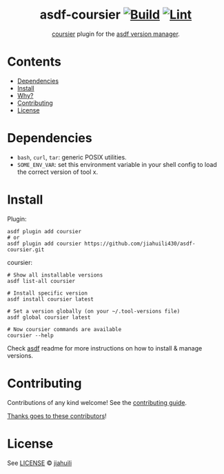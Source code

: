<div align="center">

# asdf-coursier [![Build](https://github.com/jiahuili430/asdf-coursier/actions/workflows/build.yml/badge.svg)](https://github.com/jiahuili430/asdf-coursier/actions/workflows/build.yml) [![Lint](https://github.com/jiahuili430/asdf-coursier/actions/workflows/lint.yml/badge.svg)](https://github.com/jiahuili430/asdf-coursier/actions/workflows/lint.yml)


[coursier](https://get-coursier.io/docs/overview) plugin for the [asdf version manager](https://asdf-vm.com).

</div>

# Contents

- [Dependencies](#dependencies)
- [Install](#install)
- [Why?](#why)
- [Contributing](#contributing)
- [License](#license)

# Dependencies

- `bash`, `curl`, `tar`: generic POSIX utilities.
- `SOME_ENV_VAR`: set this environment variable in your shell config to load the correct version of tool x.

# Install

Plugin:

```shell
asdf plugin add coursier
# or
asdf plugin add coursier https://github.com/jiahuili430/asdf-coursier.git
```

coursier:

```shell
# Show all installable versions
asdf list-all coursier

# Install specific version
asdf install coursier latest

# Set a version globally (on your ~/.tool-versions file)
asdf global coursier latest

# Now coursier commands are available
coursier --help
```

Check [asdf](https://github.com/asdf-vm/asdf) readme for more instructions on how to
install & manage versions.

# Contributing

Contributions of any kind welcome! See the [contributing guide](contributing.md).

[Thanks goes to these contributors](https://github.com/jiahuili430/asdf-coursier/graphs/contributors)!

# License

See [LICENSE](LICENSE) © [jiahuili](https://github.com/jiahuili430/)
